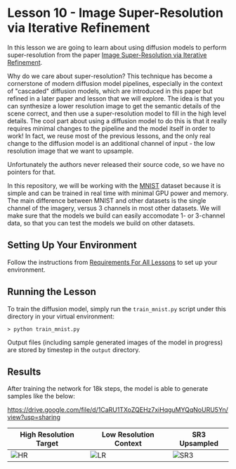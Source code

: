 # Lesson 10 - Image Super-Resolution via Iterative Refinement

In this lesson we are going to learn about using diffusion models to perform super-resolution from the paper [Image Super-Resolution via Iterative Refinement](https://arxiv.org/abs/2104.07636). 

Why do we care about super-resolution? This technique has become a cornerstone of modern diffusion model pipelines, especially in the context of "cascaded" diffusion models, which are introduced in this paper but refined in a later paper and lesson that we will explore. The idea is that you can synthesize a lower resolution image to get the semantic details of the scene correct, and then use a super-resolution model to fill in the high level details. The cool part about using a diffusion model to do this is that it really requires minimal changes to the pipeline and the model itself in order to work! In fact, we reuse most of the previous lessons, and the only real change to the diffusion model is an additional channel of input - the low resolution image that we want to upsample.

Unfortunately the authors never released their source code, so we have no pointers for that.

In this repository, we will be working with the [MNIST](https://en.wikipedia.org/wiki/MNIST_database) dataset because it is simple and can be trained in real time with minimal GPU power and memory. The main difference between MNIST and other datasets is the single channel of the imagery, versus 3 channels in most other datasets. We will make sure that the models we build can easily accomodate 1- or 3-channel data, so that you can test the models we build on other datasets.

## Setting Up Your Environment

Follow the instructions from [Requirements For All Lessons](https://github.com/swookey-thinky/mindiffusion?tab=readme-ov-file#requirements-for-all-lessons) to set up your environment.

## Running the Lesson

To train the diffusion model, simply run the `train_mnist.py` script under this directory in your virtual environment:

```
> python train_mnist.py
```

Output files (including sample generated images of the model in progress) are stored by timestep in the `output` directory.

## Results

After training the network for 18k steps, the model is able to generate samples like the below:

https://drive.google.com/file/d/1CaRU1TXoZQEHz7xiHqguMYQqNoURU5Yn/view?usp=sharing

| High Resolution Target | Low Resolution Context | SR3 Upsampled
| ----- | ----- | -----
| ![HR](https://drive.google.com/uc?export=view&id=1_kh2eBgzMNOf1GdeJ-jpRr-6baUrgX2t) | ![LR](https://drive.google.com/uc?export=view&id=1CaRU1TXoZQEHz7xiHqguMYQqNoURU5Yn) | ![SR3](https://drive.google.com/uc?export=view&id=1EkcuWrND6oT86n1khKIsZJb3L6KmcgMo)
